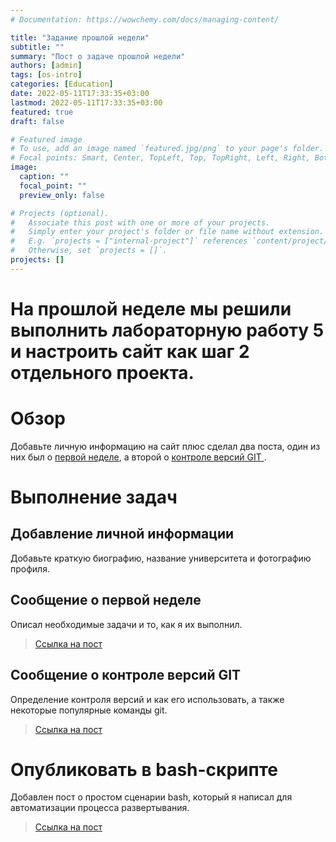 ```yaml
---
# Documentation: https://wowchemy.com/docs/managing-content/

title: "Задание прошлой недели"
subtitle: ""
summary: "Пост о задаче прошлой недели"
authors: [admin]
tags: [os-intro]
categories: [Education]
date: 2022-05-11T17:33:35+03:00
lastmod: 2022-05-11T17:33:35+03:00
featured: true
draft: false

# Featured image
# To use, add an image named `featured.jpg/png` to your page's folder.
# Focal points: Smart, Center, TopLeft, Top, TopRight, Left, Right, BottomLeft, Bottom, BottomRight.
image:
  caption: ""
  focal_point: ""
  preview_only: false

# Projects (optional).
#   Associate this post with one or more of your projects.
#   Simply enter your project's folder or file name without extension.
#   E.g. `projects = ["internal-project"]` references `content/project/deep-learning/index.md`.
#   Otherwise, set `projects = []`.
projects: []
---
```

# На прошлой неделе мы решили выполнить лабораторную работу 5 и настроить сайт как шаг 2 отдельного проекта.

# Обзор
Добавьте личную информацию на сайт плюс сделал два поста, один из них был о [первой неделе](https://maabedelhay.github.io/post/first-step/first-step/), а второй о [контроле версий GIT ](https://maabedelhay.github.io/post/git-post/git-version-control/).

# Выполнение задач
## Добавление личной информации
Добавьте краткую биографию, название университета и фотографию профиля.

## Сообщение о первой неделе
Описал необходимые задачи и то, как я их выполнил.
> [Ссылка на пост](https://maabedelhay.github.io/post/first-step/first-step/)

## Сообщение о контроле версий GIT
Определение контроля версий и как его использовать, а также некоторые популярные команды git.
> [Ссылка на пост](https://maabedelhay.github.io/post/git-post/git-version-control/)

# Опубликовать в bash-скрипте
Добавлен пост о простом сценарии bash, который я написал для автоматизации процесса развертывания.

> [Ссылка на пост](https://maabedelhay.github.io/post/autodeploy-script/bash-deploy/)
